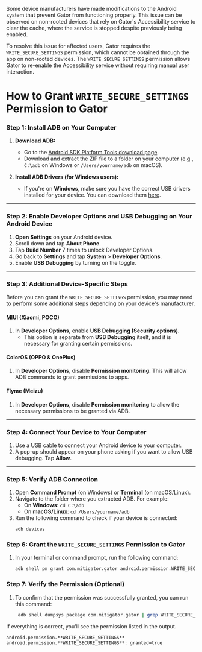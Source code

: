 Some device manufacturers have made modifications to the Android system that prevent Gator from functioning properly. This issue can be observed on non-rooted devices that rely on Gator's Accessibility service to clear the cache, where the service is stopped despite previously being enabled.

To resolve this issue for affected users, Gator requires the `WRITE_SECURE_SETTINGS` permission, which cannot be obtained through the app on non-rooted devices. The `WRITE_SECURE_SETTINGS` permission allows Gator to re-enable the Accessibility service without requiring manual user interaction.

# How to Grant `WRITE_SECURE_SETTINGS` Permission to Gator

### Step 1: Install ADB on Your Computer

1. **Download ADB:**
   - Go to the [Android SDK Platform Tools download page](https://developer.android.com/tools/releases/platform-tools).
   - Download and extract the ZIP file to a folder on your computer (e.g., `C:\adb` on Windows or `/Users/yourname/adb` on macOS).

2. **Install ADB Drivers (for Windows users):**
   - If you're on **Windows**, make sure you have the correct USB drivers installed for your device. You can download them [here](https://developer.android.com/studio/run/oem-usb).

---

### Step 2: Enable Developer Options and USB Debugging on Your Android Device

1. **Open Settings** on your Android device.
2. Scroll down and tap **About Phone**.
3. Tap **Build Number** 7 times to unlock Developer Options.
4. Go back to **Settings** and tap **System** > **Developer Options**.
5. Enable **USB Debugging** by turning on the toggle.

---

### Step 3: Additional Device-Specific Steps

Before you can grant the `WRITE_SECURE_SETTINGS` permission, you may need to perform some additional steps depending on your device's manufacturer. 

#### **MIUI (Xiaomi, POCO)**

1. In **Developer Options**, enable **USB Debugging (Security options)**.
   - This option is separate from **USB Debugging** itself, and it is necessary for granting certain permissions.

#### **ColorOS (OPPO & OnePlus)**

1. In **Developer Options**, disable **Permission monitoring**. This will allow ADB commands to grant permissions to apps.

#### **Flyme (Meizu)**

1. In **Developer Options**, disable **Permission monitoring** to allow the necessary permissions to be granted via ADB.

---

### Step 4: Connect Your Device to Your Computer

1. Use a USB cable to connect your Android device to your computer.
2. A pop-up should appear on your phone asking if you want to allow USB debugging. Tap **Allow**.

---

### Step 5: Verify ADB Connection

1. Open **Command Prompt** (on Windows) or **Terminal** (on macOS/Linux).
2. Navigate to the folder where you extracted ADB. For example:
   - On **Windows**: `cd C:\adb`
   - On **macOS/Linux**: `cd /Users/yourname/adb`
3. Run the following command to check if your device is connected:
   ```bash
   adb devices

### Step 6: Grant the `WRITE_SECURE_SETTINGS` Permission to Gator

1. In your terminal or command prompt, run the following command:
   ```bash
   adb shell pm grant com.mitigator.gator android.permission.WRITE_SECURE_SETTINGS

### Step 7: Verify the Permission (Optional)

1. To confirm that the permission was successfully granted, you can run this command:
   ```bash
    adb shell dumpsys package com.mitigator.gator | grep WRITE_SECURE_SETTINGS

If everything is correct, you'll see the permission listed in the output.

```bash
android.permission.**WRITE_SECURE_SETTINGS**
android.permission.**WRITE_SECURE_SETTINGS**: granted=true
